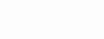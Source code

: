<!-- Why no self-closing tags? https://github.com/QingWei-Li/vue-markdown-loader/issues/56 -->
<div class="row footer">
  <div class="col-3">
    <i class="fa fa-creative-commons fa-fw"></i>
    CC-BY 3.0, except where noted.
  </div>
  <div class="col-3">
    <a href="mailto:info@monarchinitiative.org">
      <i class="fa fa-envelope fa-fw"></i>
    <span class="network-name">Contact Us</span></a>
  </div>
  <div class="col-3">
    <router-link to="/page/about">
      <i class="fa fa-info fa-fw"></i>
      <span class="network-name">
        About Monarch
      </span>
    </router-link>
  </div>
  <div class="col-3">
    <a href="https://archive.monarchinitiative.org/latest/">
      <i class="fa fa-download fa-fw"></i>
      <span class="network-name">
        Data Downloads
      </span>
    </a>
  </div>
</div>


<style lang="scss">
@import "~@/style/variables";

div.footer {
  margin: 0px;
  padding: 0;

  font-size: 0.875rem;
  text-align: left;
  color: white;
  background-color: $monarch-bg-color;

  a {
    color: white;
  }
}

</style>
